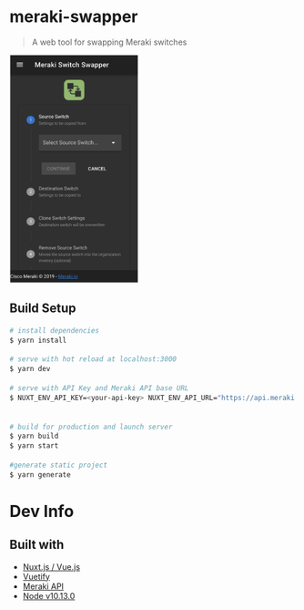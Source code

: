 # meraki-swapper

> A web tool for swapping Meraki switches


<img src="./MerakiSwitchSwapper-screenshot.png" alt="screenshot" height="400"/>

## Build Setup

``` bash
# install dependencies
$ yarn install

# serve with hot reload at localhost:3000
$ yarn dev

# serve with API Key and Meraki API base URL
$ NUXT_ENV_API_KEY=<your-api-key> NUXT_ENV_API_URL="https://api.meraki.com/api/v0" yarn dev


# build for production and launch server
$ yarn build
$ yarn start

#generate static project
$ yarn generate
```

#  Dev Info

## Built with
- [Nuxt.js / Vue.js](https://nuxtjs.org)
- [Vuetify](https://vuetifyjs.com)
- [Meraki API](https://meraki.io/api)
- [Node v10.13.0](https://nodejs.org/en/)


